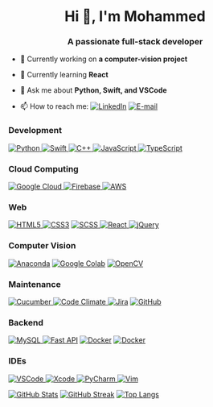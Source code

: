 <h1 align="center">Hi 👋, I'm Mohammed</h1>
<h3 align="center">A passionate full-stack developer</h3>

<p> <img style="display:none;" src="https://komarev.com/ghpvc/?username=aljaroudi&label=Profile%20views&color=0e75b6&style=flat" alt="aljaroudi" /> </p>

- 🔭 Currently working on **a computer-vision project**

- 🌱 Currently learning **React**

- 💬 Ask me about **Python, Swift, and VSCode**

- 📫 How to reach me: [<img alt="LinkedIn" src="https://img.shields.io/badge/LinkedIn-%230077B5.svg?&style=for-the-badge&logo=linkedin&logoColor=white">](https://www.linkedin.com/in/aljaroudi/) [<img alt="E-mail" src="https://img.shields.io/badge/e--mail-D14836?style=for-the-badge&logo=gmail&logoColor=white">](mailto:73927882+aljaroudi@users.noreply.github.com)

<h3>Development</h3>
<p>
  <a href="#"><img alt="Python" src="https://img.shields.io/badge/python-%2314354C.svg?&style=for-the-badge&logo=python&logoColor=white"> </a>
  <a href="#"><img alt="Swift" src="https://img.shields.io/badge/swift-%23FA7343.svg?&style=for-the-badge&logo=swift&logoColor=white"> </a>
  <a href="#"><img alt="C++" src="https://img.shields.io/badge/c++-%2300599C.svg?&style=for-the-badge&logo=c%2B%2B&ogoColor=white"> </a>
  <a href="#"><img alt="JavaScript" src="https://img.shields.io/badge/javascript-%23323330.svg?&style=for-the-badge&logo=javascript&logoColor=%23F7DF1E"> </a>
  <a href="#"><img alt="TypeScript" src="https://img.shields.io/badge/typescript-%23007ACC.svg?&style=for-the-badge&logo=typescript&logoColor=white"></a>
</p>

<h3>Cloud Computing</h3>
<p>
  <a href="#"><img alt="Google Cloud" src="https://img.shields.io/badge/Google_Cloud-%234285F4.svg?&style=for-the-badge&logo=google-cloud&logoColor=white"> </a>
  <a href="#"><img alt="Firebase" src="https://img.shields.io/badge/firebase-%23039BE5.svg?&style=for-the-badge&logo=firebase"> </a>
  <a href="#"><img alt="AWS" src="https://img.shields.io/badge/AWS-%23FF9900.svg?&style=for-the-badge&logo=amazon-aws&logoColor=white"></a>
</p>

<h3>Web</h3>
<p> 
  <a href="#"><img alt="HTML5" src="https://img.shields.io/badge/html-%23E34F26.svg?&style=for-the-badge&logo=html5&logoColor=white"> </a>
  <a href="#"><img alt="CSS3" src="https://img.shields.io/badge/css-%231572B6.svg?&style=for-the-badge&logo=css3&logoColor=white"/></a>
  <a href="#"><img alt="SCSS" src="https://img.shields.io/badge/SCSS-hotpink.svg?&style=for-the-badge&logo=SASS&logoColor=white"> </a>
  <a href="#"><img alt="React" src="https://img.shields.io/badge/react-%2320232a.svg?&style=for-the-badge&logo=react&logoColor=%2361DAFB"> </a>
  <a href="#"><img alt="jQuery" src="https://img.shields.io/badge/jquery-%230769AD.svg?&style=for-the-badge&logo=jquery&logoColor=white"></a>
</p>

<h3>Computer Vision</h3>
<p>
  <a href="#"><img alt="Anaconda" src="https://img.shields.io/badge/CONDA-%2344A833.svg?&style=for-the-badge&logo=Anaconda&logoColor=white"></a>
  <a href="#"><img alt="Google Colab" src="https://img.shields.io/badge/Colab-%23F9AB00.svg?style=for-the-badge&logoColor=white&logo=Google-Colab"></a>
  <a href="#"><img alt="OpenCV" src="https://img.shields.io/badge/opencv-%23white.svg?&style=for-the-badge&logo=opencv&logoColor=white"></a>
</p>

<h3>Maintenance</h3>
<p>
  <a href="#"><img alt="Cucumber" src="https://img.shields.io/badge/Cucumber-%2323D96C.svg?style=for-the-badge&logoColor=white&logo=cucumber"> </a>
  <a href="#"><img alt="Code Climate" src="https://img.shields.io/badge/CodeClimate-%23000.svg?style=for-the-badge&logoColor=white&logo=Code-Climate"> </a>
  <a href="#"><img alt="Jira" src="https://img.shields.io/badge/Jira-%230052CC.svg?style=for-the-badge&logoColor=white&logo=Jira-Software"></a>
  <a href="#"><img alt="GitHub" src="https://img.shields.io/badge/github-%23121011.svg?&style=for-the-badge&logo=github&logoColor=white"/></a>
</p>

<h3>Backend</h3>
<p> 
  <a href="#"><img alt="MySQL" src="https://img.shields.io/badge/mysql-%2300f.svg?&style=for-the-badge&logo=mysql&logoColor=white"> </a>
  <a href="#"><img alt="Fast API" src="https://img.shields.io/badge/FastAPI-%23009485.svg?style=for-the-badge&logoColor=white&logo=fastapi"></a>
  <a href="#"><img alt="Docker" src="https://img.shields.io/badge/docker-%230db7ed.svg?&style=for-the-badge&logo=docker&logoColor=white"></a>
  <a href="#"><img alt="Docker" src="https://img.shields.io/badge/Unraid-%23F15A2C.svg?&style=for-the-badge&logo=Unraid&logoColor=white"></a>
  
</p>

<h3>IDEs</h3>
<p>
  <a href="#"><img alt="VSCode" src="https://img.shields.io/badge/VSCode-0078d7.svg?&style=for-the-badge&logo=visual-studio-code&logoColor=white"> </a>
  <a href="#"><img alt="Xcode" src="https://img.shields.io/badge/Xcode-007ACC?style=for-the-badge&logo=Xcode&logoColor=white"> </a>
  <a href="#"><img alt="PyCharm" src="https://img.shields.io/badge/PyCharm-000000.svg?&style=for-the-badge&logo=PyCharm&logoColor=white"> </a>
  <a href="#"><img alt="Vim" src="https://img.shields.io/badge/VIM-%2311AB00.svg?&style=for-the-badge&logo=vim&logoColor=white"></a>
</p>

[![GitHub Stats](https://github-readme-stats.vercel.app/api?username=aljaroudi&show_icons=true&locale=en)](#)
[![GitHub Streak](http://github-readme-streak-stats.herokuapp.com?user=aljaroudi)](#)
[![Top Langs](https://github-readme-stats.vercel.app/api/top-langs/?username=aljaroudi&layout=compact&hide=html,ruby)](#)

